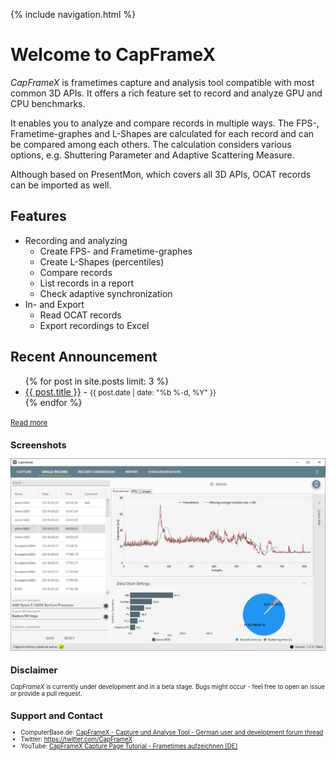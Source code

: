 {% include navigation.html %}
 
# Welcome to CapFrameX

*CapFrameX* is frametimes capture and analysis tool compatible with most common 3D APIs. It offers a rich feature set to record and analyze GPU and CPU benchmarks.

It enables you to analyze and compare records in multiple ways. The FPS-, Frametime-graphes and L-Shapes are calculated for each record and can be compared among each others. The calculation considers various options, e.g. Shuttering Parameter and Adaptive Scattering Measure.

Although based on PresentMon, which covers all 3D APIs, OCAT records can be imported as well.

## Features

* Recording and analyzing
  * Create FPS- and Frametime-graphes
  * Create L-Shapes (percentiles)
  * Compare records
  * List records in a report
  * Check adaptive synchronization
* In- and Export
  * Read OCAT records
  * Export recordings to Excel

## Recent Announcement

<ul>
  {% for post in site.posts limit: 3 %}
    <li>
      <a href="{{ post.url | relative_url }}">{{ post.title }}</a> - <small><time>{{ post.date | date: "%b %-d, %Y" }}</time></small>
    </li>
  {% endfor %}
</ul>
<small><a href="{{ site.baseurl }}{% link pages/announcements.html %}">Read more</a><small>

## Screenshots

![Single Record View](./assets/images/SingleRecordView.png "Single Record View")

## Disclaimer

*CapFrameX* is currently under development and in a beta stage. Bugs might occur - feel free to open an issue or provide a pull request.

## Support and Contact

* ComputerBase.de: [CapFrameX - Capture und Analyse Tool - German user and development forum thread](https://www.computerbase.de/forum/threads/capframex-capture-und-analyse-tool.1851025)
* Twitter: <https://twitter.com/CapFrameX>
* YouTube: [CapFrameX Capture Page Tutorial - Frametimes aufzeichnen [DE]](https://youtu.be/ZqMMPDxJUkk)
